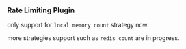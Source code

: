 ### Rate Limiting Plugin

only support for `local memory count` strategy now.

more strategies support such as `redis count` are in progress.

